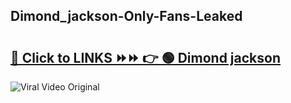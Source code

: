 
 ## Dimond_jackson-Only-Fans-Leaked

# <h2><a href="https://clipsfans.com/Dimond_jackson&ref=git">🔗 Click to LINKS ⏩⏩ 👉 🟢 Dimond jackson </a></h2>

<a href="https://clipsfans.com/Dimond_jackson&ref=git" rel="nofollow" data-target="animated-image.originalLink"><img src="https://i.ibb.co.com/xMMVF88/686577567.gif" alt="Viral Video Original" style="max-width: 100%; display: inline-block;" data-target="animated-image.originalImage"></a>
